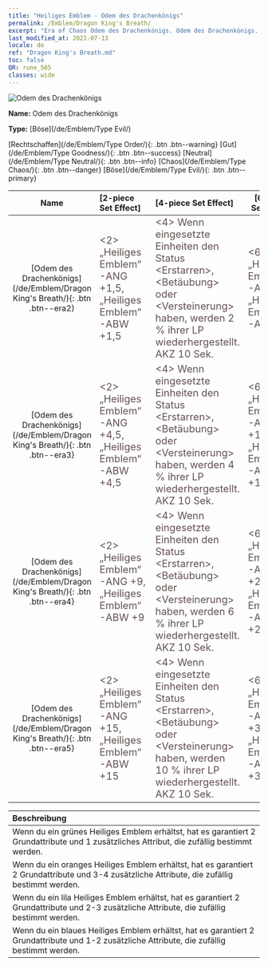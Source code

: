 ```yaml
---
title: "Heiliges Emblem - Odem des Drachenkönigs"
permalink: /Emblem/Dragon King's Breath/
excerpt: "Era of Chaos Odem des Drachenkönigs. Odem des Drachenkönigs. Era of Chaos Heiliges Emblem Odem des Drachenkönigs. Era of Chaos Böse Odem des Drachenkönigs"
last_modified_at: 2021-07-13
locale: de
ref: "Dragon King's Breath.md"
toc: false
QR: rune_505
classes: wide
---
```


  ![Odem des Drachenkönigs](/images/r/rune_icon_505.png)

 **Name:** Odem des Drachenkönigs

 **Type:** [Böse](/de/Emblem/Type Evil/)

  [Rechtschaffen](/de/Emblem/Type Order/){: .btn .btn--warning}   [Gut](/de/Emblem/Type Goodness/){: .btn .btn--success}   [Neutral](/de/Emblem/Type Neutral/){: .btn .btn--info}   [Chaos](/de/Emblem/Type Chaos/){: .btn .btn--danger}   [Böse](/de/Emblem/Type Evil/){: .btn .btn--primary} 

  |  Name    | [2-piece Set Effect] | [4-piece Set Effect] | [6-piece Set Effect]  | 
  |:-----------------------:|:-------------------|:-----------------|----------------| 
  | [Odem des Drachenkönigs](/de/Emblem/Dragon King's Breath/){: .btn .btn--era2} | <span style="color: #645252;font-size:20px">&lt;2&gt; „Heiliges Emblem“-ANG +1,5, „Heiliges Emblem“-ABW +1,5</span> | <span style="color: #645252;font-size:20px">&lt;4&gt; Wenn eingesetzte Einheiten den Status &lt;Erstarren&gt;, &lt;Betäubung&gt; oder &lt;Versteinerung&gt; haben, werden 2 % ihrer LP wiederhergestellt. AKZ 10 Sek.</span> | <span style="color: #645252;font-size:20px">&lt;6&gt; „Heiliges Emblem“-ANG +4, „Heiliges Emblem“-ABW +4</span> | 
  | [Odem des Drachenkönigs](/de/Emblem/Dragon King's Breath/){: .btn .btn--era3} | <span style="color: #645252;font-size:20px">&lt;2&gt; „Heiliges Emblem“-ANG +4,5, „Heiliges Emblem“-ABW +4,5</span> | <span style="color: #645252;font-size:20px">&lt;4&gt; Wenn eingesetzte Einheiten den Status &lt;Erstarren&gt;, &lt;Betäubung&gt; oder &lt;Versteinerung&gt; haben, werden 4 % ihrer LP wiederhergestellt. AKZ 10 Sek.</span> | <span style="color: #645252;font-size:20px">&lt;6&gt; „Heiliges Emblem“-ANG +11,5, „Heiliges Emblem“-ABW +11,5</span> | 
  | [Odem des Drachenkönigs](/de/Emblem/Dragon King's Breath/){: .btn .btn--era4} | <span style="color: #645252;font-size:20px">&lt;2&gt; „Heiliges Emblem“-ANG +9, „Heiliges Emblem“-ABW +9</span> | <span style="color: #645252;font-size:20px">&lt;4&gt; Wenn eingesetzte Einheiten den Status &lt;Erstarren&gt;, &lt;Betäubung&gt; oder &lt;Versteinerung&gt; haben, werden 6 % ihrer LP wiederhergestellt. AKZ 10 Sek.</span> | <span style="color: #645252;font-size:20px">&lt;6&gt; „Heiliges Emblem“-ANG +22,5, „Heiliges Emblem“-ABW +22,5</span> | 
  | [Odem des Drachenkönigs](/de/Emblem/Dragon King's Breath/){: .btn .btn--era5} | <span style="color: #645252;font-size:20px">&lt;2&gt; „Heiliges Emblem“-ANG +15, „Heiliges Emblem“-ABW +15</span> | <span style="color: #645252;font-size:20px">&lt;4&gt; Wenn eingesetzte Einheiten den Status &lt;Erstarren&gt;, &lt;Betäubung&gt; oder &lt;Versteinerung&gt; haben, werden 10 % ihrer LP wiederhergestellt. AKZ 10 Sek.</span> | <span style="color: #645252;font-size:20px">&lt;6&gt; „Heiliges Emblem“-ANG +37,5, „Heiliges Emblem“-ABW +37,5</span> | 

  |         Beschreibung            | 
  |:-------------------------------|
  | Wenn du ein grünes Heiliges Emblem erhältst, hat es garantiert 2 Grundattribute und 1 zusätzliches Attribut, die zufällig bestimmt werden. |
  | Wenn du ein oranges Heiliges Emblem erhältst, hat es garantiert 2 Grundattribute und 3-4 zusätzliche Attribute, die zufällig bestimmt werden. |
  | Wenn du ein lila Heiliges Emblem erhältst, hat es garantiert 2 Grundattribute und 2-3 zusätzliche Attribute, die zufällig bestimmt werden. |
  | Wenn du ein blaues Heiliges Emblem erhältst, hat es garantiert 2 Grundattribute und 1-2 zusätzliche Attribute, die zufällig bestimmt werden. |
